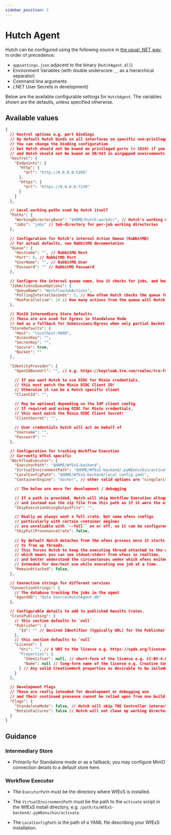 ```yaml
---
sidebar_position: 2
---
```


# Hutch Agent

Hutch can be configured using the following source in [the usual .NET way](https://learn.microsoft.com/en-us/aspnet/core/fundamentals/configuration), in order of precedence:
-  `appsettings.json` adjacent to the binary (`HutchAgent.dll`)
- Environment Variables (with double underscore `__` as a hierarchical separator)
- Command line arguments
- (.NET User Secrets in development)

Below are the available configurable settings for `HutchAgent`. The variables shown are the defaults, unless specified otherwise.

## Available values

```json
{
  // Kestrel options e.g. port bindings
  // By default Hutch binds on all interfaces on specific non-privileged ports
  // You can change the binding configuration
  // but Hutch should not be bound on privileged ports (< 1024) if you don't want to run it evelated
  // and Hutch should not be bound on 80/443 in airgapped environments where nginx is used to proxy workflow fetching (as nginx will use those ports)
  "Kestrel": {
    "Endpoints": {
      "Http": {
        "Url": "http://0.0.0.0:5209"
      },
      "Https": {
        "Url": "https://0.0.0.0:7239"
      }
    }
  },

  // Local working paths used by Hutch itself
  "Paths": {
    "WorkingDirectoryBase": "$HOME/hutch-workdir", // Hutch's working directory
    "Jobs": "jobs" // Sub-directory for per-job working directories
  },

  // Configuration for Hutch's internal Action Queue (RabbitMQ)
  // For actual defaults, see RabbitMQ documentation
  "Queue": {
    "Hostname": "", // RabbitMQ Host
    "Port": 0, // RabbitMQ Port
    "UserName": "", // RabbitMQ User
    "Password": "" // RabbitMQ Password
  },

  // Configure the internal queue name, how it checks for jobs, and how many can run concurrently
  "JobActionsQueueOptions": {
    "QueueName": "WorkflowJobActions",
    "PollingIntervalSeconds": 5, // How often Hutch checks the queue for new Actions
    "MaxParallelism": 10 // How many actions from the queue will Hutch run concurrently
  },

  // MinIO Intermediary Store Defaults
  // These are are used for Egress in Standalone Mode
  // And as a fallback for Submissions/Egress when only partial bucket details are provided.
  "StoreDefaults": {
    "Host": "localhost:9000",
    "AccessKey": "",
    "SecretKey": "",
    "Secure": true,
    "Bucket": ""
  },

  "IdentityProvider": {
    "OpenIdBaseUrl": "", // e.g. https://keycloak.tre.com/realms/tre-fx
    
    // If you want Hutch to use OIDC for Minio credentials,
    // this must match the Minio OIDC Client ID!
    // Otherwise it can be a Hutch specific client
    "ClientId": "",

    // May be optional depending on the IdP client config
    // If required and using OIDC for Minio credentials,
    // this must match the Minio OIDC Client Secret!
    "ClientSecret": "",
    
    // User credentials Hutch will act on behalf of
    "Username": "",
    "Password": ""
  },

  // Configuration for tracking Workflow Execution
  // Currently WfExS specific
  "WorkflowExecutor": {
    "ExecutorPath": "$HOME/WfExS-backend",
    "VirtualEnvironmentPath": "$HOME/WfExS-backend/.pyWEenv/bin/activate",
    "LocalConfigPath": "$HOME/WfExS-backend/local_config.yaml",
    "ContainerEngine": "docker", // other valid options are "singularity" and "podman"

    // The below are more for development / debugging

    // If a path is provided, Hutch will skip Workflow Execution altogether
    // and instead use the zip file from this path as if it were the execution output
    "SkipExecutionUsingOutputFile": "",

    // Really we always want a full crate, but some wfexs configs
    // particularly with certain container engines
    // are unreliable with `--full`` on or off, so it can be configured for testing.
    "SkipFullProvenanceCrate": false,
    
    // by default Hutch detaches from the wfexs process once it starts it,
    // to free up threads.
    // This forces Hutch to keep the executing thread attached to the wfexs process
    // which means you can see stdout/stderr from wfexs in realtime,
    // and better understand the circumstances under which wfexs exited.
    // Intended for dev/test use while executing one job at a time.
    "RemainAttached": false,
  },

  // Connection strings for different services
  "ConnectionStrings": {
    // The database tracking the jobs in the agent
    "AgentDb": "Data Source=HutchAgent.db"
  },

  // Configurable details to add to published Results Crates.
  "CratePublishing": {
    // this section defaults to `null`
    "Publisher": {
      "Id": "" // Desired Identifier (typically URL) for the Publisher in Results Crates.
    },
    // this section defaults to `null`
    "License": {
      "Uri": "", // A URI to the license e.g. https://spdx.org/licenses/CC-BY-4.0
      "Properties": {
        "Identifier": null, // short-form of the license e.g. CC-BY-4.0
        "Name": null // long-form name of the license e.g. Creative Commons Attribution 4.0 International
      } // Any valid CreativeWork properties as desirable to be included for the License.
    }
  },

  // Development Flags
  // These are really intended for development or debugging use
  // and their continued presence cannot be relied upon from one build to the next!
  "Flags": {
    "StandaloneMode": false, // Hutch will skip TRE Controller interactions
    "RetainFailures": false // Hutch will not clean up working directories or database records for jobs that fail.
  }
}
```

## Guidance
### Intermediary Store
- Primarily for Standalone mode or as a fallback; you may configure MinIO connection details to a default store here.

### Workflow Executor
- The `ExecutorPath` must be the directory where WfExS is installed.

- The `VirtualEnvironmentPath` must be the path to the `activate` script in the WfExS install directory, e.g. `/path/to/WfExS-backend/.pyWEenv/bin/activate`.

- The `LocalConfigPath` is the path of a YAML file describing your WfExS installation.
